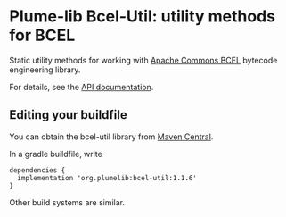 # Plume-lib Bcel-Util:  utility methods for BCEL

Static utility methods for working with [Apache Commons BCEL](https://commons.apache.org/proper/commons-bcel/) bytecode engineering library.

For details, see the [API documentation](http://plumelib.org/bcel-util/api/).

## Editing your buildfile ##

You can obtain the bcel-util library from [Maven
Central](https://search.maven.org/#search%7Cga%7C1%7Cg%3A%22org.plumelib%22%20a%3A%22bcel-util%22).

In a gradle buildfile, write

```
dependencies {
  implementation 'org.plumelib:bcel-util:1.1.6'
}
```

Other build systems are similar.
